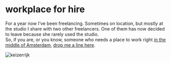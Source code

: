 <!--
  id: 327
  date: 2008-10-06
  modified: 2014-03-11
  slug: workplace-for-hire
  type: post
  excerpt: <p>For a year now I&#8217;ve been freelancing. Sometimes on location, but mostly at the studio I share with two other freelancers. One of them has now decided to leave because she rarely used the studio. So, if you are, or you know, someone who needs a place to work right in the middle of Amsterdam, [&hellip;]</p>
  categories: work
  tags: 
  inCv: 
  inPortfolio: 
  dateFrom: 
  dateTo: 
-->

# workplace for hire

<p>For a year now I&#8217;ve been freelancing. Sometimes on location, but mostly at the studio I share with two other freelancers. One of them has now decided to leave because she rarely used the studio.<br />
So, if you are, or you know, someone who needs a place to work right <a href="http://maps.google.com/maps/ms?ie=UTF8&#038;hl=en&#038;msa=0&#038;msid=115583994351870215156.000443afb71410c73fe4d&#038;ll=52.372088,4.889882&#038;spn=0.003603,0.009656&#038;z=17">in the middle of Amsterdam</a>, <a href="mailto:info@ronvalstar.nl">drop me a line here</a>.</p>
<p><img src="https://res.cloudinary.com/dn1rmdjs5/image/upload/v1566568756/rv/keizerrijk.jpg" alt='keizerrijk' style="margin:0 auto;" /></p>
